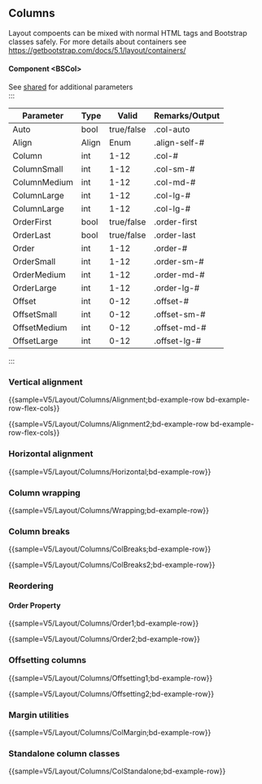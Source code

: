 ﻿## Columns
Layout compoents can be mixed with normal HTML tags and Bootstrap classes safely. For more details about containers see https://getbootstrap.com/docs/5.1/layout/containers/
#### Component \<BSCol\>
See [shared](layout/shared) for additional parameters    
:::

| Parameter    | Type  | Valid      | Remarks/Output | 
|--------------|-------|------------|----------------|
| Auto         | bool  | true/false | .col-auto      | {.table-striped}
| Align        | Align | Enum       | .align-self-#  |
| Column       | int   | 1-12       | .col-#         |
| ColumnSmall  | int   | 1-12       | .col-sm-#      |
| ColumnMedium | int   | 1-12       | .col-md-#      |
| ColumnLarge  | int   | 1-12       | .col-lg-#      |
| ColumnLarge  | int   | 1-12       | .col-lg-#      |
| OrderFirst   | bool  | true/false | .order-first   |
| OrderLast    | bool  | true/false | .order-last    |
| Order        | int   | 1-12       | .order-#       |
| OrderSmall   | int   | 1-12       | .order-sm-#    |
| OrderMedium  | int   | 1-12       | .order-md-#    |
| OrderLarge   | int   | 1-12       | .order-lg-#    |
| Offset       | int   | 0-12       | .offset-#      |
| OffsetSmall  | int   | 0-12       | .offset-sm-#   |
| OffsetMedium | int   | 0-12       | .offset-md-#   |
| OffsetLarge  | int   | 0-12       | .offset-lg-#   |

:::

### Vertical alignment

{{sample=V5/Layout/Columns/Alignment;bd-example-row bd-example-row-flex-cols}}

{{sample=V5/Layout/Columns/Alignment2;bd-example-row bd-example-row-flex-cols}}

### Horizontal alignment

{{sample=V5/Layout/Columns/Horizontal;bd-example-row}}

### Column wrapping

{{sample=V5/Layout/Columns/Wrapping;bd-example-row}}

### Column breaks

{{sample=V5/Layout/Columns/ColBreaks;bd-example-row}}

{{sample=V5/Layout/Columns/ColBreaks2;bd-example-row}}

### Reordering

#### Order Property

{{sample=V5/Layout/Columns/Order1;bd-example-row}}

{{sample=V5/Layout/Columns/Order2;bd-example-row}}

### Offsetting columns

{{sample=V5/Layout/Columns/Offsetting1;bd-example-row}}

{{sample=V5/Layout/Columns/Offsetting2;bd-example-row}}

### Margin utilities

{{sample=V5/Layout/Columns/ColMargin;bd-example-row}}

### Standalone column classes

{{sample=V5/Layout/Columns/ColStandalone;bd-example-row}}